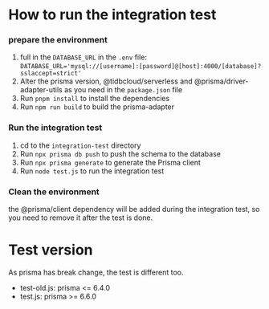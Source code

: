 # How to run the integration test

### prepare the environment

1. full in the `DATABASE_URL` in the `.env` file: `DATABASE_URL='mysql://[username]:[password]@[host]:4000/[database]?sslaccept=strict'`
2. Alter the prisma version, @tidbcloud/serverless and @prisma/driver-adapter-utils as you need in the `package.json` file
3. Run `pnpm install` to install the dependencies
4. Run `npm run build` to build the prisma-adapter

### Run the integration test

1. cd to the `integration-test` directory
2. Run `npx prisma db push` to push the schema to the database
3. Run `npx prisma generate` to generate the Prisma client
4. Run `node test.js` to run the integration test

### Clean the environment

the @prisma/client dependency will be added during the integration test, so you need to remove it after the test is done.

# Test version

As prisma has break change, the test is different too.

- test-old.js: prisma <= 6.4.0
- test.js: prisma >= 6.6.0
